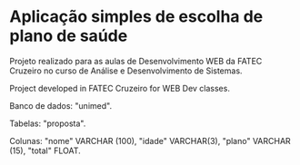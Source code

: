 # Aplicação simples de escolha de plano de saúde

Projeto realizado para as aulas de Desenvolvimento WEB da FATEC Cruzeiro no curso de Análise e Desenvolvimento de Sistemas.

Project developed in FATEC Cruzeiro for WEB Dev classes.

Banco de dados: "unimed".

Tabelas: "proposta".

Colunas: "nome" VARCHAR (100), "idade" VARCHAR(3), "plano" VARCHAR (15), "total" FLOAT.
